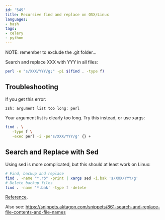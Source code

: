 ```yaml
---
id: '549'
title: Recursive find and replace on OSX/Linux
languages:
- bash
tags:
- celery
- python
---
```

NOTE: remember to exclude the .git folder...

Search and replace XXX with YYY in all files:

```bash
perl -e "s/XXX/YYY/g;" -pi $(find . -type f)
```

## Troubleshooting

If you get this error:
```bash
zsh: argument list too long: perl
```

Your argument list is clearly too long. Try this instead, or use xargs:
```bash
find . \
   -type f \
   -exec perl -i -pe's/XXX/YYY/g' {} +
```

## Search and Replace with Sed

Using sed is more complicated, but this should at least work on Linux:

```bash
# Find, backup and replace
find . -name "*.rb" -print | xargs sed -i.bak 's/XXX/YYY/g'
# Delete backup files
find . -name '*.bak' -type f -delete
```

[Reference](http://danilo.ariadoss.com/how-to-recursively-remove-ds_store-files-on-mac-os-x/).

Also see:
https://snippets.aktagon.com/snippets/861-search-and-replace-file-contents-and-file-names
